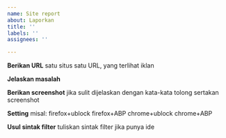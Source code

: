 ```yaml
---
name: Site report
about: Laporkan
title: ''
labels: ''
assignees: ''

---
```


**Berikan URL**
satu situs satu URL, yang terlihat iklan

**Jelaskan masalah**

**Berikan screenshot**
jika sulit dijelaskan dengan kata-kata tolong sertakan screenshot

**Setting**
misal:
firefox+ublock
firefox+ABP
chrome+ublock
chrome+ABP

**Usul sintak filter**
tuliskan sintak filter jika punya ide

